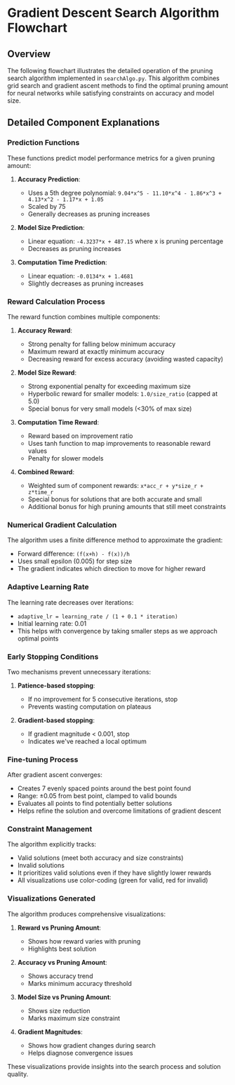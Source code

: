 # Gradient Descent Search Algorithm Flowchart

## Overview

The following flowchart illustrates the detailed operation of the pruning search algorithm implemented in `searchAlgo.py`. This algorithm combines grid search and gradient ascent methods to find the optimal pruning amount for neural networks while satisfying constraints on accuracy and model size.


## Detailed Component Explanations

### Prediction Functions

These functions predict model performance metrics for a given pruning amount:

1. **Accuracy Prediction**:
   - Uses a 5th degree polynomial: `9.04*x^5 - 11.10*x^4 - 1.86*x^3 + 4.13*x^2 - 1.17*x + 1.05`
   - Scaled by 75
   - Generally decreases as pruning increases

2. **Model Size Prediction**:
   - Linear equation: `-4.3237*x + 487.15` where x is pruning percentage
   - Decreases as pruning increases

3. **Computation Time Prediction**:
   - Linear equation: `-0.0134*x + 1.4681`
   - Slightly decreases as pruning increases

### Reward Calculation Process

The reward function combines multiple components:

1. **Accuracy Reward**:
   - Strong penalty for falling below minimum accuracy
   - Maximum reward at exactly minimum accuracy
   - Decreasing reward for excess accuracy (avoiding wasted capacity)

2. **Model Size Reward**:
   - Strong exponential penalty for exceeding maximum size
   - Hyperbolic reward for smaller models: `1.0/size_ratio` (capped at 5.0)
   - Special bonus for very small models (<30% of max size)

3. **Computation Time Reward**:
   - Reward based on improvement ratio
   - Uses tanh function to map improvements to reasonable reward values
   - Penalty for slower models

4. **Combined Reward**:
   - Weighted sum of component rewards: `x*acc_r + y*size_r + z*time_r`
   - Special bonus for solutions that are both accurate and small
   - Additional bonus for high pruning amounts that still meet constraints

### Numerical Gradient Calculation

The algorithm uses a finite difference method to approximate the gradient:
- Forward difference: `(f(x+h) - f(x))/h`
- Uses small epsilon (0.005) for step size
- The gradient indicates which direction to move for higher reward

### Adaptive Learning Rate

The learning rate decreases over iterations:
- `adaptive_lr = learning_rate / (1 + 0.1 * iteration)`
- Initial learning rate: 0.01
- This helps with convergence by taking smaller steps as we approach optimal points

### Early Stopping Conditions

Two mechanisms prevent unnecessary iterations:
1. **Patience-based stopping**:
   - If no improvement for 5 consecutive iterations, stop
   - Prevents wasting computation on plateaus

2. **Gradient-based stopping**:
   - If gradient magnitude < 0.001, stop
   - Indicates we've reached a local optimum

### Fine-tuning Process

After gradient ascent converges:
- Creates 7 evenly spaced points around the best point found
- Range: ±0.05 from best point, clamped to valid bounds
- Evaluates all points to find potentially better solutions
- Helps refine the solution and overcome limitations of gradient descent

### Constraint Management

The algorithm explicitly tracks:
- Valid solutions (meet both accuracy and size constraints)
- Invalid solutions
- It prioritizes valid solutions even if they have slightly lower rewards
- All visualizations use color-coding (green for valid, red for invalid)

### Visualizations Generated

The algorithm produces comprehensive visualizations:
1. **Reward vs Pruning Amount**:
   - Shows how reward varies with pruning
   - Highlights best solution

2. **Accuracy vs Pruning Amount**:
   - Shows accuracy trend
   - Marks minimum accuracy threshold

3. **Model Size vs Pruning Amount**:
   - Shows size reduction
   - Marks maximum size constraint

4. **Gradient Magnitudes**:
   - Shows how gradient changes during search
   - Helps diagnose convergence issues

These visualizations provide insights into the search process and solution quality.